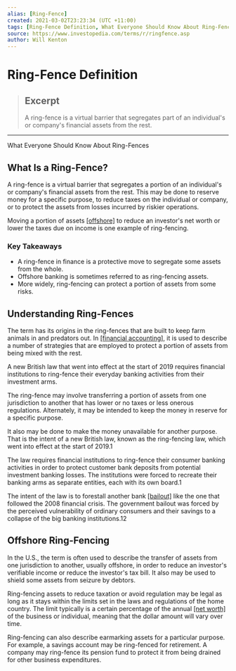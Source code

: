 ```yaml
---
alias: [Ring-Fence]
created: 2021-03-02T23:23:34 (UTC +11:00)
tags: [Ring-Fence Definition, What Everyone Should Know About Ring-Fences]
source: https://www.investopedia.com/terms/r/ringfence.asp
author: Will Kenton
---
```


# Ring-Fence Definition

> ## Excerpt
> A ring-fence is a virtual barrier that segregates part of an individual's or company's financial assets from the rest.

---

What Everyone Should Know About Ring-Fences
## What Is a Ring-Fence?

A ring-fence is a virtual barrier that segregates a portion of an individual's or company's financial assets from the rest. This may be done to reserve money for a specific purpose, to reduce taxes on the individual or company, or to protect the assets from losses incurred by riskier operations.

Moving a portion of assets [[offshore]](https://www.investopedia.com/terms/o/offshore.asp) to reduce an investor's net worth or lower the taxes due on income is one example of ring-fencing.

### Key Takeaways

-   A ring-fence in finance is a protective move to segregate some assets from the whole.
-   Offshore banking is sometimes referred to as ring-fencing assets.
-   More widely, ring-fencing can protect a portion of assets from some risks.

## Understanding Ring-Fences

The term has its origins in the ring-fences that are built to keep farm animals in and predators out. In [[financial accounting]](https://www.investopedia.com/articles/08/accounting-history.asp), it is used to describe a number of strategies that are employed to protect a portion of assets from being mixed with the rest.

A new British law that went into effect at the start of 2019 requires financial institutions to ring-fence their everyday banking activities from their investment arms.

The ring-fence may involve transferring a portion of assets from one jurisdiction to another that has lower or no taxes or less onerous regulations. Alternately, it may be intended to keep the money in reserve for a specific purpose.

It also may be done to make the money unavailable for another purpose. That is the intent of a new British law, known as the ring-fencing law, which went into effect at the start of 2019.1

The law requires financial institutions to ring-fence their consumer banking activities in order to protect customer bank deposits from potential investment banking losses. The institutions were forced to recreate their banking arms as separate entities, each with its own board.1

The intent of the law is to forestall another bank [[bailout]](https://www.investopedia.com/terms/b/bailout.asp) like the one that followed the 2008 financial crisis. The government bailout was forced by the perceived vulnerability of ordinary consumers and their savings to a collapse of the big banking institutions.12

## Offshore Ring-Fencing

In the U.S., the term is often used to describe the transfer of assets from one jurisdiction to another, usually offshore, in order to reduce an investor's verifiable income or reduce the investor's tax bill. It also may be used to shield some assets from seizure by debtors.

Ring-fencing assets to reduce taxation or avoid regulation may be legal as long as it stays within the limits set in the laws and regulations of the home country. The limit typically is a certain percentage of the annual [[net worth]](https://www.investopedia.com/terms/n/networth.asp) of the business or individual, meaning that the dollar amount will vary over time.

Ring-fencing can also describe earmarking assets for a particular purpose. For example, a savings account may be ring-fenced for retirement. A company may ring-fence its pension fund to protect it from being drained for other business expenditures.
